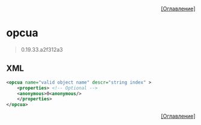 <p align='right'><a href='index.html'>[Оглавление]</a></p>

# opcua
> 0.19.33.a2f312a3
## XML
````xml
<opcua name="valid object name" descr="string index" >
	<properties> <!-- Optional -->
	<anonymous>0<anonymous/>
	</properties>
</opcua>
````


[^mutable]: Если объект не привязан к модулю ввода-вывода, то данная переменная будет записываемой.


<p align='right'><a href='index.html'>[Оглавление]</a></p>

